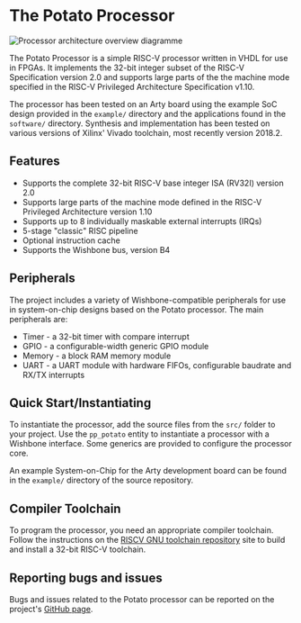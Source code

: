 # The Potato Processor

![Processor architecture overview diagramme](https://github.com/skordal/potato/blob/master/docs/diagram.png?raw=true)

The Potato Processor is a simple RISC-V processor written in VHDL for use in FPGAs. It implements the 32-bit integer subset
of the RISC-V Specification version 2.0 and supports large parts of the the machine mode specified in the RISC-V Privileged
Architecture Specification v1.10.

The processor has been tested on an Arty board using the example SoC design provided in the `example/` directory
and the applications found in the `software/` directory. Synthesis and implementation has been tested on various versions
of Xilinx' Vivado toolchain, most recently version 2018.2.

## Features

* Supports the complete 32-bit RISC-V base integer ISA (RV32I) version 2.0
* Supports large parts of the machine mode defined in the RISC-V Privileged Architecture version 1.10
* Supports up to 8 individually maskable external interrupts (IRQs)
* 5-stage "classic" RISC pipeline
* Optional instruction cache
* Supports the Wishbone bus, version B4

## Peripherals

The project includes a variety of Wishbone-compatible peripherals for use in system-on-chip designs based on the Potato processor.
The main peripherals are:

* Timer - a 32-bit timer with compare interrupt
* GPIO - a configurable-width generic GPIO module
* Memory - a block RAM memory module
* UART - a UART module with hardware FIFOs, configurable baudrate and RX/TX interrupts

## Quick Start/Instantiating

To instantiate the processor, add the source files from the `src/` folder to your project. Use the `pp_potato`
entity to instantiate a processor with a Wishbone interface. Some generics are provided to configure the processor core.

An example System-on-Chip for the Arty development board can be found in the `example/` directory of the source repository.

## Compiler Toolchain

To program the processor, you need an appropriate compiler toolchain. Follow the instructions on the
[RISCV GNU toolchain repository](https://github.com/riscv/riscv-gnu-toolchain) site to build and install a 32-bit RISC-V toolchain.

## Reporting bugs and issues

Bugs and issues related to the Potato processor can be reported on the project's [GitHub page](https://github.com/skordal/potato).

